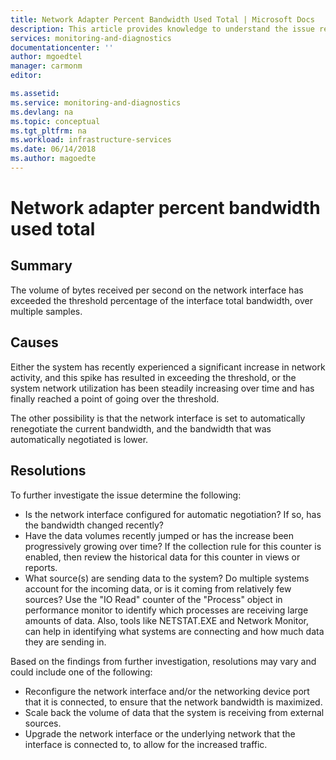 ```yaml
---
title: Network Adapter Percent Bandwidth Used Total | Microsoft Docs
description: This article provides knowledge to understand the issue reported, what are the possible causes, and how to resolve the health issue identified by Azure Monitor VM Health.
services: monitoring-and-diagnostics
documentationcenter: ''
author: mgoedtel
manager: carmonm
editor: 

ms.assetid: 
ms.service: monitoring-and-diagnostics
ms.devlang: na
ms.topic: conceptual
ms.tgt_pltfrm: na
ms.workload: infrastructure-services
ms.date: 06/14/2018
ms.author: magoedte
---
```


# Network adapter percent bandwidth used total

## Summary

The volume of bytes received per second on the network interface has exceeded the threshold percentage of the interface total bandwidth, over multiple samples.

## Causes

Either the system has recently experienced a significant increase in network activity, and this spike has resulted in exceeding the threshold, or the system network utilization has been steadily increasing over time and has finally reached a point of going over the threshold.

The other possibility is that the network interface is set to automatically renegotiate the current bandwidth, and the bandwidth that was automatically negotiated is lower.

## Resolutions

To further investigate the issue determine the following:

- Is the network interface configured for automatic negotiation?  If so, has the bandwidth changed recently?
- Have the data volumes recently jumped or has the increase been progressively growing over time?  If the collection rule for this counter is enabled, then review the historical data for this counter in views or reports.
- What source(s) are sending data to the system?  Do multiple systems account for the incoming data, or is it coming from relatively few sources?  Use the "IO Read" counter of the "Process" object in performance monitor to identify which processes are receiving large amounts of data.  Also, tools like NETSTAT.EXE and Network Monitor, can help in identifying what systems are connecting and how much data they are sending in. 

Based on the findings from further investigation, resolutions may vary and could include one of the following:

- Reconfigure the network interface and/or the networking device port that it is connected, to ensure that the network bandwidth is maximized.
- Scale back the volume of data that the system is receiving from external sources.
- Upgrade the network interface or the underlying network that the interface is connected to, to allow for the increased traffic.